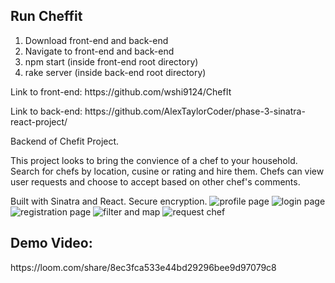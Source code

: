 <h2> Run Cheffit </h2>
  <ol>
    <li> Download front-end and back-end </li>
    <li> Navigate to front-end and back-end </li>
    <li> npm start (inside front-end root directory) </li>
    <li> rake server (inside back-end root directory) </li>
  </ol>

<p>Link to front-end: https://github.com/wshi9124/ChefIt</p>
<p>Link to back-end: https://github.com/AlexTaylorCoder/phase-3-sinatra-react-project/ </p>
Backend of Chefit Project. 

This project looks to bring the convience of a chef to your household. Search for chefs by location, cusine or rating and hire them. Chefs can view user requests and choose to accept based on other chef's comments.

Built with Sinatra and React. Secure encryption.
<img src = "https://i.gyazo.com/a8be44a6e5bd2805d7a2726877ae26b3.jpg" alt="profile page"/>
<img src = "https://i.gyazo.com/e9b21d0d50358f314a78076323caca65.jpg" alt="login page"/>
<img src = "https://gyazo.com/03b56e86a53cad9ad184549a775988e6" alt="registration page"/>
<img src = "https://gyazo.com/c4df57dd2040ee8d210634036fca6614" alt="filter and map"/>
<img src = "https://gyazo.com/48f0dd2e16902acc98c0d553a4f75e64" alt="request chef"/>
<h2>
Demo Video:
</h2>
https://loom.com/share/8ec3fca533e44bd29296bee9d97079c8

